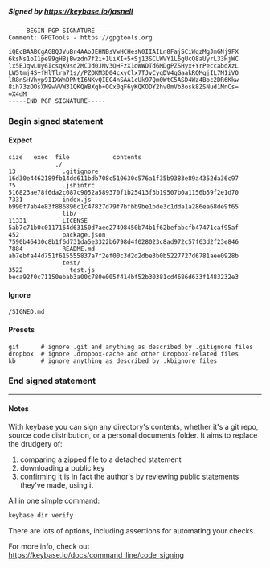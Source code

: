##### Signed by https://keybase.io/jasnell
```
-----BEGIN PGP SIGNATURE-----
Comment: GPGTools - https://gpgtools.org

iQEcBAABCgAGBQJVuBr4AAoJEHNBsVwHCHesN0IIAILn8FajSCiWqzMgJmGNj9FX
6ksNs1oI1pe99gHBjBwzdn7f2i+1UiXI+5+Sj13SCLWVY1L6gUcQ8aUyrL33HjWC
lx5EJqwLUy6IcsqX9sd2MCJd0JMv3QHFzX1oWWDTd6MDgPZSHyx+YrPeccabdXzL
LW5tmj4S+fHlTlra71s//PZOKM3D04cxyClx7TJvCygDV4gGaakROMqjIL7M1iVO
lR8nSHVhyp9IIXWnDPNtI6NKvQIEC4nSAA1cUk97Qm0WtC5ASD4Wz4Boc2DR6Kkw
8ih73zOOsXM9wVVW31QKQWBXqb+OCx0qF6yKQKODY2hv0mVb3osk8ZSNud1MnCs=
=X4dM
-----END PGP SIGNATURE-----

```

<!-- END SIGNATURES -->

### Begin signed statement 

#### Expect

```
size   exec  file            contents                                                        
             ./                                                                              
13             .gitignore    16d30e4462189fb14dd611bdb708c510630c576a1f35b9383e89a4352da36c97
75             .jshintrc     516823ae78f6da2c087c9052a589370f1b25413f3b19507b0a1156b59f2e1d70
7331           index.js      b990f7ab4e83f886896c1c47827d79f7bfbb9be1bde3c1dda1a286ea68de9f65
               lib/                                                                          
11331          LICENSE       5ab7c71b0c0117164d63150d7aee27498450b74b1f62befabcfb47471caf95af
452            package.json  7590b46430c8b1f6d731da5e3322b6798d4f028023c8ad972c57f63d2f23e846
7884           README.md     ab7ebfa44d751f615555837a7f2ef00c3d2d2dbe3b0b5227727d6781aee0928b
               test/                                                                         
3522             test.js     beca92f0c71150ebab3a00c780e005f414bf52b30381cd4686d633f1483232e3
```

#### Ignore

```
/SIGNED.md
```

#### Presets

```
git      # ignore .git and anything as described by .gitignore files
dropbox  # ignore .dropbox-cache and other Dropbox-related files    
kb       # ignore anything as described by .kbignore files          
```

<!-- summarize version = 0.0.9 -->

### End signed statement

<hr>

#### Notes

With keybase you can sign any directory's contents, whether it's a git repo,
source code distribution, or a personal documents folder. It aims to replace the drudgery of:

  1. comparing a zipped file to a detached statement
  2. downloading a public key
  3. confirming it is in fact the author's by reviewing public statements they've made, using it

All in one simple command:

```bash
keybase dir verify
```

There are lots of options, including assertions for automating your checks.

For more info, check out https://keybase.io/docs/command_line/code_signing